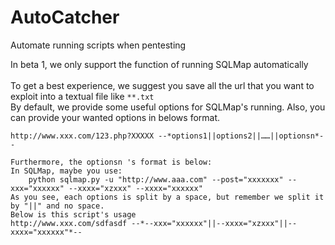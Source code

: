 # AutoCatcher
Automate running scripts when pentesting
	
In beta 1, we only support the function of running SQLMap automatically</br>		
To get a best experience, we suggest you save all the url that you want to exploit into a textual file like `**.txt`</br>
By default, we provide some useful options for SQLMap's running. Also, you can provide your wanted options in belows format.	
	

	http://www.xxx.com/123.php?XXXXX --*options1||options2||……||optionsn*--
	
	Furthermore, the optionsn 's format is below:
	In SQLMap, maybe you use:
		python sqlmap.py -u "http://www.aaa.com" --post="xxxxxxx" --xxx="xxxxxx" --xxxx="xzxxx" --xxxx="xxxxxx"
	As you see, each options is split by a space, but remember we split it by "||" and no space.
	Below is this script's usage
	http://www.xxx.com/sdfasdf --*--xxx="xxxxxx"||--xxxx="xzxxx"||--xxxx="xxxxxx"*--
	